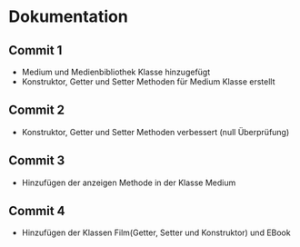 # Dokumentation
## Commit 1
- Medium und Medienbibliothek Klasse hinzugefügt
- Konstruktor, Getter und Setter Methoden für Medium Klasse erstellt
## Commit 2
- Konstruktor, Getter und Setter Methoden verbessert (null Überprüfung)
## Commit 3
- Hinzufügen der anzeigen Methode in der Klasse Medium
## Commit 4
- Hinzufügen der Klassen Film(Getter, Setter und Konstruktor) und EBook